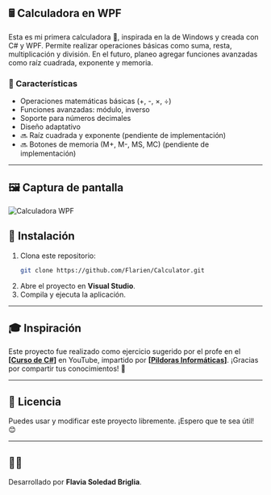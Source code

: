 ## 🖩 Calculadora en WPF

Esta es mi primera calculadora 🎉, inspirada en la de Windows y creada con C# y WPF. Permite realizar operaciones básicas como suma, resta, multiplicación y división. En el futuro, planeo agregar funciones avanzadas como raíz cuadrada, exponente y memoria.

### 📌 Características
- Operaciones matemáticas básicas (+, -, ×, ÷)
- Funciones avanzadas: módulo, inverso
- Soporte para números decimales
- Diseño adaptativo
- 🔜 Raíz cuadrada y exponente (pendiente de implementación)
- 🔜 Botones de memoria (M+, M-, MS, MC) (pendiente de implementación)

---
## 🖼 Captura de pantalla  

![Calculadora WPF]([https://res.cloudinary.com/tu-cuenta/image/upload/v1234567890/calculadora.png](https://res.cloudinary.com/dciovdqaf/image/upload/v1742846454/calculator_rx6epl.webp))

## 🚀 Instalación

1. Clona este repositorio:
   ```sh
   git clone https://github.com/Flarien/Calculator.git
   ```
2. Abre el proyecto en **Visual Studio**.
3. Compila y ejecuta la aplicación.

---

## 🎓 Inspiración

Este proyecto fue realizado como ejercicio sugerido por el profe en el **[[Curso de C#](https://www.youtube.com/playlist?list=PLU8oAlHdN5BmpIQGDSHo5e1r4ZYWQ8m4B)]** en YouTube, impartido por **[[Pildoras Informáticas](https://www.youtube.com/@pildorasinformaticas)]**. ¡Gracias por compartir tus conocimientos! 🙌


---

## 📜 Licencia

Puedes usar y modificar este proyecto libremente. ¡Espero que te sea útil! 😊

---

## 👩‍💻 

Desarrollado por **Flavia Soledad Briglia**.  
